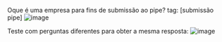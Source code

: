 
Oque é uma empresa para fins de submissão ao pipe? tag: [submissão pipe]
![image](https://github.com/user-attachments/assets/9b20ee04-3c71-49af-980d-9d032742b759)


Teste com perguntas diferentes para obter a mesma resposta:
![image](https://github.com/user-attachments/assets/56062bc5-acf6-4a9c-834e-a257516b6e5a)
